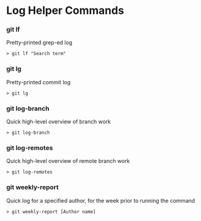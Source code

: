 # Log Helper Commands

### git lf
Pretty-printed grep-ed log

    > git lf "Search term"

### git lg
Pretty-printed commit log
	
    > git lg

### git log-branch
Quick high-level overview of branch work

	> git log-branch

### git log-remotes
Quick high-level overview of remote branch work

	> git log-remotes

### git weekly-report
Quick log for a specified author, for the week prior to running the command

    > git weekly-report [Author name]